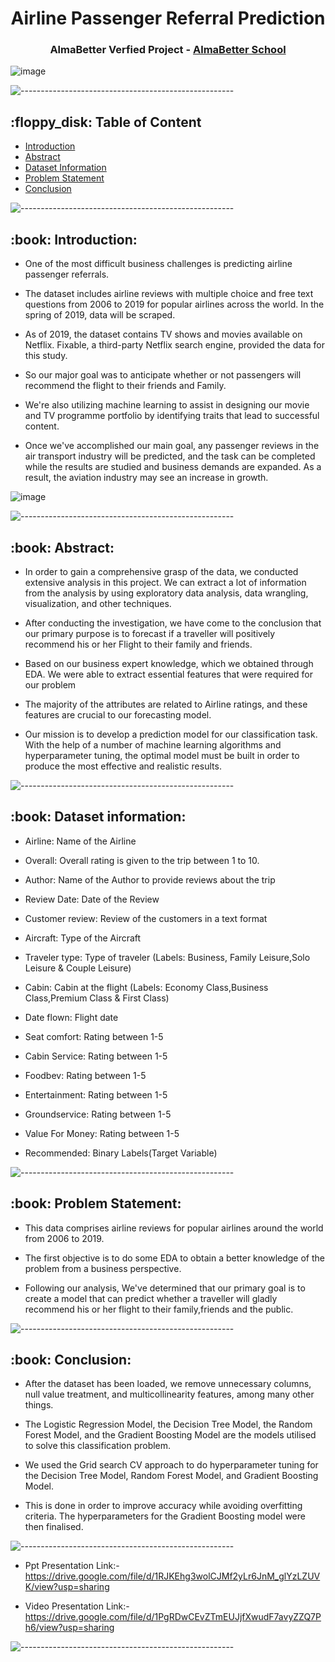 <h1 align="center"> Airline Passenger Referral Prediction
 </h1>

<h3 align="center"> AlmaBetter Verfied Project - <a href="https://www.almabetter.com/"> AlmaBetter School </a> </h5>

![image](https://user-images.githubusercontent.com/92014177/163603808-d023f89a-da45-4ea5-9dcd-1291849d3f39.png)

<p> </p>

![-----------------------------------------------------](https://raw.githubusercontent.com/andreasbm/readme/master/assets/lines/rainbow.png)

<h2> :floppy_disk: Table of Content</h2>

  * [Introduction](#Introduction)
  * [Abstract](#Abstract)
  * [Dataset Information](#dataset-information)
  * [Problem Statement](#Problem-Statement)
  * [Conclusion](#Conclusion)


![-----------------------------------------------------](https://raw.githubusercontent.com/andreasbm/readme/master/assets/lines/rainbow.png)


<h2> :book: Introduction:</h2>

* One of the most difficult business challenges is predicting airline passenger referrals.

* The dataset includes airline reviews with multiple choice and free text questions from 2006 to 2019 for popular airlines across the world. In the spring of 2019, data will be scraped. 

* As of 2019, the dataset contains TV shows and movies available on Netflix. Fixable, a third-party Netflix search engine, provided the data for this study.

* So our major goal was to anticipate whether or not passengers will recommend the flight to their friends and Family.


* We're also utilizing machine learning to assist in designing our movie and TV programme portfolio by identifying traits that lead to successful content.

* Once we've accomplished our main goal, any passenger reviews in the air transport industry will be predicted, and the task can be completed while the results are studied and business demands are expanded. As a result, the aviation industry may see an increase in growth.


![image](https://user-images.githubusercontent.com/92014177/163604206-1eed3635-9405-4b6a-bade-809888ba6cd0.png)


![-----------------------------------------------------](https://raw.githubusercontent.com/andreasbm/readme/master/assets/lines/rainbow.png)


<h2> :book: Abstract:</h2>

* In order to gain a comprehensive grasp of the data, we conducted extensive analysis in this project. We can extract a lot of information from the analysis by using exploratory data analysis, data wrangling, visualization, and other techniques.

* After conducting the investigation, we have come to the conclusion that our primary purpose is to forecast if a traveller will positively recommend his or her Flight  to their family and friends.

* Based on our business expert knowledge, which we obtained through EDA. We were able to extract essential features that were required for our problem 

* The majority of the attributes are related to Airline ratings, and these features are crucial to our forecasting model.

* Our mission is to develop a prediction model for our classification task. With the help of a number of machine learning algorithms and hyperparameter tuning, the optimal model must be built in order to produce the most effective and realistic results.



![-----------------------------------------------------](https://raw.githubusercontent.com/andreasbm/readme/master/assets/lines/rainbow.png)


<h2> :book: Dataset information:</h2>


* Airline: Name of the Airline


* Overall: Overall rating is given to the trip between 1 to 10. 


* Author: Name of the Author to provide reviews about the trip 


* Review Date: Date of the Review


* Customer review: Review of the customers in a text format 


* Aircraft: Type of the Aircraft 


* Traveler type: Type of traveler (Labels: Business, Family Leisure,Solo Leisure & Couple Leisure) 


* Cabin: Cabin at the flight (Labels: Economy Class,Business Class,Premium Class & First Class)


* Date flown: Flight date 


* Seat comfort: Rating between 1-5 


* Cabin Service: Rating between 1-5 


* Foodbev: Rating between 1-5 

* Entertainment: Rating between 1-5 

* Groundservice: Rating between 1-5 

* Value For Money: Rating between 1-5 

* Recommended: Binary Labels(Target Variable)



![-----------------------------------------------------](https://raw.githubusercontent.com/andreasbm/readme/master/assets/lines/rainbow.png)

<h2> :book: Problem Statement:</h2>

* This data comprises airline reviews for popular airlines around the world from 2006 to 2019.

* The first objective is to do some EDA to obtain a better knowledge of the problem from a business perspective. 

* Following our analysis, We've determined that our primary goal is to create a model that can predict whether a traveller will gladly recommend his or her flight to their family,friends and the public.




![-----------------------------------------------------](https://raw.githubusercontent.com/andreasbm/readme/master/assets/lines/rainbow.png)

<h2> :book: Conclusion:</h2>

* After the dataset has been loaded, we remove unnecessary columns, null value treatment, and multicollinearity features, among many other things.

* The Logistic Regression Model, the Decision Tree Model, the Random Forest Model, and the Gradient Boosting Model are the models utilised to solve this classification problem.

* We used the Grid search CV approach to do hyperparameter tuning for the Decision Tree Model, Random Forest Model, and Gradient Boosting Model. 

* This is done in order to improve accuracy while avoiding overfitting criteria. The hyperparameters for the Gradient Boosting model were then finalised.



![-----------------------------------------------------](https://raw.githubusercontent.com/andreasbm/readme/master/assets/lines/rainbow.png)

* Ppt Presentation Link:-https://drive.google.com/file/d/1RJKEhg3wolCJMf2yLr6JnM_glYzLZUVK/view?usp=sharing

* Video Presentation Link:-https://drive.google.com/file/d/1PgRDwCEvZTmEUJjfXwudF7avyZZQ7Ph6/view?usp=sharing


![-----------------------------------------------------](https://raw.githubusercontent.com/andreasbm/readme/master/assets/lines/rainbow.png)
